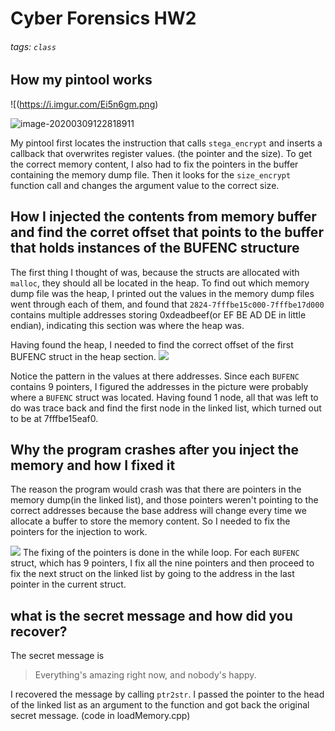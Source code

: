 # Cyber Forensics HW2
###### tags: `class`

## How my pintool works
![(https://i.imgur.com/Ei5n6gm.png)

![image-20200309122818911](/home/james/.config/Typora/typora-user-images/image-20200309122818911.png)

My pintool first locates the instruction that calls `stega_encrypt` and inserts a callback that overwrites register values. (the pointer and the size). To get the correct memory content, I also had to fix the pointers in the buffer containing the memory dump file. Then it looks for the `size_encrypt` function call and changes the argument value to the correct size.

## How I injected the contents from memory buffer and find the corret offset that points to the buffer that holds instances of the BUFENC structure
The first thing I thought of was, because the structs are allocated with `malloc`, they should all be located in the heap. To find out which memory dump file was the heap, I printed out the values in the memory dump files went through each of them, and found that `2824-7fffbe15c000-7fffbe17d000` contains multiple addresses storing 0xdeadbeef(or EF BE AD DE in little endian), indicating this section was where the heap was.

Having found the heap, I needed to find the correct offset of the first BUFENC struct in the heap section.
![](https://i.imgur.com/Il9zSr4.jpg)


Notice the pattern in the values at there addresses. Since each `BUFENC` contains 9 pointers, I figured the addresses in the picture were probably where a `BUFENC` struct was located. Having found 1 node, all that was left to do was trace back and find the first node in the linked list, which turned out to be at 7fffbe15eaf0.



## Why the program crashes after you inject the memory and how I fixed it
The reason the program would crash was that there are pointers in the memory dump(in the linked list), and those pointers weren't pointing to the correct addresses because the base address will change every time we allocate a buffer to store the memory content. So I needed to fix the pointers for the injection to work.

![](https://i.imgur.com/GunqOna.png)
The fixing of the pointers is done in the while loop. For each `BUFENC` struct, which has 9 pointers, I fix all the nine pointers and then proceed to fix the next struct on the linked list by going to the address in the last pointer in the current struct.


## what is the secret message and how did you recover?
The secret message is
>Everything's amazing right now, and nobody's happy.

I recovered the message by calling `ptr2str`. I passed the pointer to the head of the linked list as an argument to the function and got back the original secret message. (code in loadMemory.cpp)